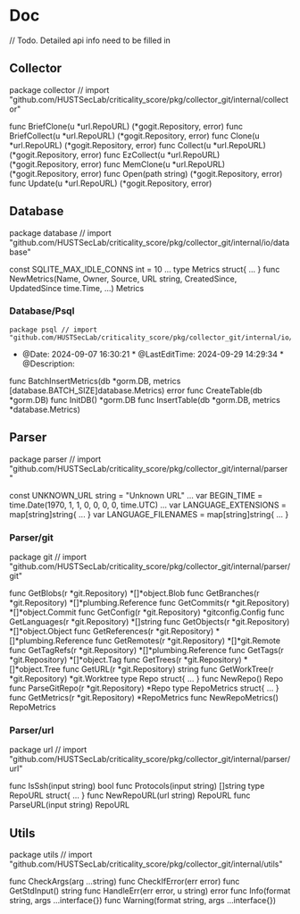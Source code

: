 <!--
 * @Author: 7erry
 * @Date: 2024-09-29 17:40:53
 * @LastEditTime: 2024-09-29 17:50:14
 * @Description: 
-->
# Doc

// Todo. Detailed api info need to be filled in

## Collector

package collector // import "github.com/HUSTSecLab/criticality_score/pkg/collector_git/internal/collector"

func BriefClone(u *url.RepoURL) (*gogit.Repository, error)
func BriefCollect(u *url.RepoURL) (*gogit.Repository, error)
func Clone(u *url.RepoURL) (*gogit.Repository, error)
func Collect(u *url.RepoURL) (*gogit.Repository, error)
func EzCollect(u *url.RepoURL) (*gogit.Repository, error)
func MemClone(u *url.RepoURL) (*gogit.Repository, error)
func Open(path string) (*gogit.Repository, error)
func Update(u *url.RepoURL) (*gogit.Repository, error)

## Database

package database // import "github.com/HUSTSecLab/criticality_score/pkg/collector_git/internal/io/database"

const SQLITE_MAX_IDLE_CONNS int = 10 ...
type Metrics struct{ ... }
    func NewMetrics(Name, Owner, Source, URL string, CreatedSince, UpdatedSince time.Time, ...) Metrics

### Database/Psql

    package psql // import "github.com/HUSTSecLab/criticality_score/pkg/collector_git/internal/io/database/psql"

* @Date: 2024-09-07 16:30:21 * @LastEditTime: 2024-09-29 14:29:34 *
@Description:

func BatchInsertMetrics(db *gorm.DB, metrics [database.BATCH_SIZE]database.Metrics) error
func CreateTable(db *gorm.DB)
func InitDB() *gorm.DB
func InsertTable(db *gorm.DB, metrics *database.Metrics)

## Parser

package parser // import "github.com/HUSTSecLab/criticality_score/pkg/collector_git/internal/parser"

const UNKNOWN_URL string = "Unknown URL" ...
var BEGIN_TIME = time.Date(1970, 1, 1, 0, 0, 0, 0, time.UTC) ...
var LANGUAGE_EXTENSIONS = map[string]string{ ... }
var LANGUAGE_FILENAMES = map[string]string{ ... }

### Parser/git

package git // import "github.com/HUSTSecLab/criticality_score/pkg/collector_git/internal/parser/git"

func GetBlobs(r *git.Repository) *[]*object.Blob
func GetBranches(r *git.Repository) *[]*plumbing.Reference
func GetCommits(r *git.Repository) *[]*object.Commit
func GetConfig(r *git.Repository) *gitconfig.Config
func GetLanguages(r *git.Repository) *[]string
func GetObjects(r *git.Repository) *[]*object.Object
func GetReferences(r *git.Repository) *[]*plumbing.Reference
func GetRemotes(r *git.Repository) *[]*git.Remote
func GetTagRefs(r *git.Repository) *[]*plumbing.Reference
func GetTags(r *git.Repository) *[]*object.Tag
func GetTrees(r *git.Repository) *[]*object.Tree
func GetURL(r *git.Repository) string
func GetWorkTree(r *git.Repository) *git.Worktree
type Repo struct{ ... }
    func NewRepo() Repo
    func ParseGitRepo(r *git.Repository) *Repo
type RepoMetrics struct{ ... }
    func GetMetrics(r *git.Repository) *RepoMetrics
    func NewRepoMetrics() RepoMetrics

### Parser/url

package url // import "github.com/HUSTSecLab/criticality_score/pkg/collector_git/internal/parser/url"

func IsSsh(input string) bool
func Protocols(input string) []string
type RepoURL struct{ ... }
    func NewRepoURL(url string) RepoURL
    func ParseURL(input string) RepoURL

## Utils

package utils // import "github.com/HUSTSecLab/criticality_score/pkg/collector_git/internal/utils"

func CheckArgs(arg ...string)
func CheckIfError(err error)
func GetStdInput() string
func HandleErr(err error, u string) error
func Info(format string, args ...interface{})
func Warning(format string, args ...interface{})

